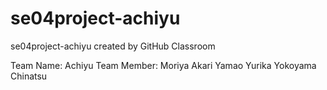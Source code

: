 # se04project-achiyu
se04project-achiyu created by GitHub Classroom

Team Name: Achiyu
Team Member: Moriya Akari
             Yamao Yurika
             Yokoyama Chinatsu
